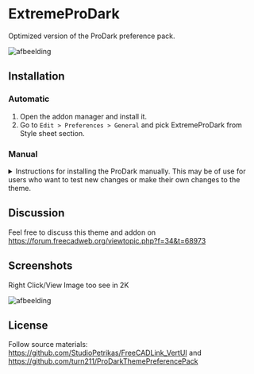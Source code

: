 # ExtremeProDark
Optimized version of the ProDark preference pack.

![afbeelding](https://user-images.githubusercontent.com/29804962/173820234-755dc378-4168-4168-aac4-0399fb048cc7.png)

## Installation

### Automatic


1. Open the addon manager and install it.
2. Go to `Edit > Preferences > General` and pick ExtremeProDark from Style sheet section. 

### Manual

<details>
  <summary>Instructions for installing the ProDark manually. This may be of use for users who want to test new changes or make their own changes to the theme.</summary>

#### Linux and macOS

1. Download ProDark repository via zip file or `git` in to your default FC folder
    `cd ~/.FreeCAD/Gui/Stylesheet` # you may need to create Gui/Stylesheet dirs beforehand
    `git clone https://github.com/turn211/ExtremeProDark.git`
2. Restart FreeCAD
3. Activate stylesheet by invoking `Edit > Preferences > General` and pick ProDark from Style sheet section. 

#### Windows 10

1. Install ProDark.qss into FreeCAD Folder\data\Gui\Stylesheets\ 
2. In FreeCAD go to `Edit > Preferences > General` and pick ProDark from Stylesheet, Change Size of toolbar icons: to Medium(24px) and Apply/Ok


</details>

## Discussion

Feel free to discuss this theme and addon on https://forum.freecadweb.org/viewtopic.php?f=34&t=68973

## Screenshots

Right Click/View Image too see in 2K

![afbeelding](https://user-images.githubusercontent.com/29804962/173815127-72862f11-5fb6-445e-b11f-e9f93ec7f868.png)

## License

Follow source materials:
https://github.com/StudioPetrikas/FreeCADLink_VertUI and https://github.com/turn211/ProDarkThemePreferencePack
